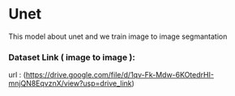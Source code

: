 # Unet
This model about unet and we train image to image segmantation</br>
### Dataset Link ( image to image ):
url : (https://drive.google.com/file/d/1qv-Fk-Mdw-6KOtedrHI-mnjQN8EqvznX/view?usp=drive_link)

